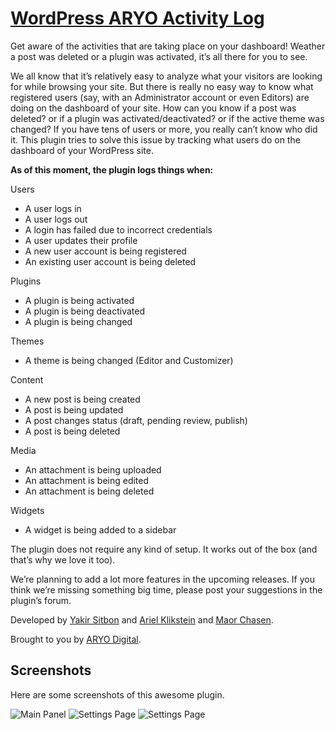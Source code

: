 [WordPress ARYO Activity Log](http://wordpress.org/plugins/aryo-activity-log/)
===============

Get aware of the activities that are taking place on your dashboard! Weather a post was deleted or a plugin was activated, it’s all there for you to see.


We all know that it’s relatively easy to analyze what your visitors are looking for while browsing your site. But there is really no easy way to know what registered users (say, with an Administrator account or even Editors) are doing on the dashboard of your site. How can you know if a post was deleted? or if a plugin was activated/deactivated? or if the active theme was changed?
If you have tens of users or more, you really can’t know who did it. This plugin tries to solve this issue by tracking what users do on the dashboard of your WordPress site. 

__As of this moment, the plugin logs things when:__


Users
* A user logs in
* A user logs out
* A login has failed due to incorrect credentials
* A user updates their profile
* A new user account is being registered
* An existing user account is being deleted

Plugins
* A plugin is being activated
* A plugin is being deactivated
* A plugin is being changed

Themes
* A theme is being changed (Editor and Customizer)

Content
* A new post is being created
* A post is being updated
* A post changes status (draft, pending review, publish)
* A post is being deleted

Media
* An attachment is being uploaded
* An attachment is being edited
* An attachment is being deleted

Widgets
* A widget is being added to a sidebar


The plugin does not require any kind of setup. It works out of the box (and that’s why we love it too).

We’re planning to add a lot more features in the upcoming releases. If you think we’re missing something big time, please post your suggestions in the plugin’s forum.



Developed by [Yakir Sitbon](http://www.yakirs.net/) and [Ariel Klikstein](http://www.arielk.net/) and [Maor Chasen](http://maorchasen.com/).

Brought to you by [ARYO Digital](http://www.aryodigital.com/).


## Screenshots

Here are some screenshots of this awesome plugin.

![Main Panel](https://raw.github.com/KingYes/wordpress-aryo-activity-log/master/screenshot-1.jpg)
![Settings Page](https://raw.github.com/KingYes/wordpress-aryo-activity-log/master/screenshot-2.jpg)
![Settings Page](https://raw.github.com/KingYes/wordpress-aryo-activity-log/master/screenshot-3.jpg)